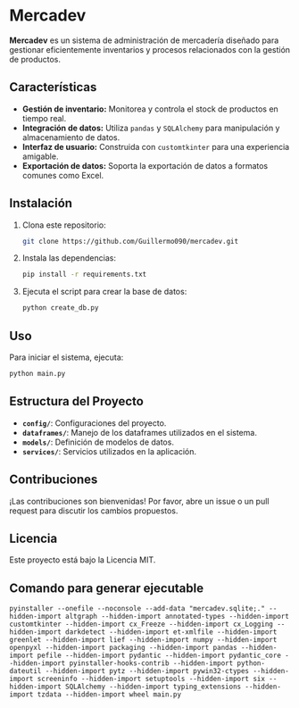 # Mercadev

**Mercadev** es un sistema de administración de mercadería diseñado para gestionar eficientemente inventarios y procesos relacionados con la gestión de productos.

## Características

- **Gestión de inventario:** Monitorea y controla el stock de productos en tiempo real.
- **Integración de datos:** Utiliza `pandas` y `SQLAlchemy` para manipulación y almacenamiento de datos.
- **Interfaz de usuario:** Construida con `customtkinter` para una experiencia amigable.
- **Exportación de datos:** Soporta la exportación de datos a formatos comunes como Excel.

## Instalación

1. Clona este repositorio:
   ```bash
   git clone https://github.com/Guillermo090/mercadev.git
   ```
2. Instala las dependencias:
   ```bash
   pip install -r requirements.txt
   ```
3. Ejecuta el script para crear la base de datos:
   ```bash
   python create_db.py
   ```

## Uso

Para iniciar el sistema, ejecuta:
```bash
python main.py
```

## Estructura del Proyecto

- **`config/`**: Configuraciones del proyecto.
- **`dataframes/`**: Manejo de los dataframes utilizados en el sistema.
- **`models/`**: Definición de modelos de datos.
- **`services/`**: Servicios utilizados en la aplicación.

## Contribuciones

¡Las contribuciones son bienvenidas! Por favor, abre un issue o un pull request para discutir los cambios propuestos.

## Licencia

Este proyecto está bajo la Licencia MIT.

## Comando para generar ejecutable

```
pyinstaller --onefile --noconsole --add-data "mercadev.sqlite;." --hidden-import altgraph --hidden-import annotated-types --hidden-import customtkinter --hidden-import cx_Freeze --hidden-import cx_Logging --hidden-import darkdetect --hidden-import et-xmlfile --hidden-import greenlet --hidden-import lief --hidden-import numpy --hidden-import openpyxl --hidden-import packaging --hidden-import pandas --hidden-import pefile --hidden-import pydantic --hidden-import pydantic_core --hidden-import pyinstaller-hooks-contrib --hidden-import python-dateutil --hidden-import pytz --hidden-import pywin32-ctypes --hidden-import screeninfo --hidden-import setuptools --hidden-import six --hidden-import SQLAlchemy --hidden-import typing_extensions --hidden-import tzdata --hidden-import wheel main.py
```